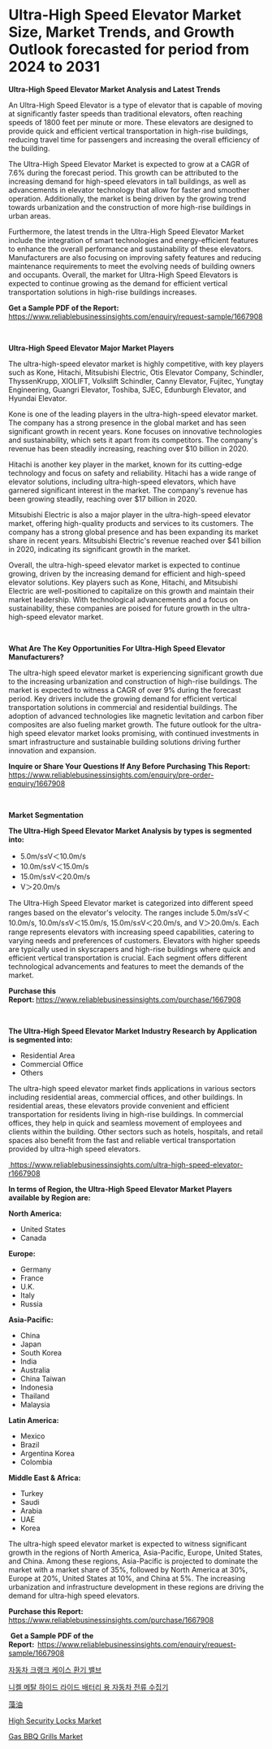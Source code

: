 <p><h1>Ultra-High Speed Elevator Market Size, Market Trends, and Growth Outlook forecasted for period from 2024 to 2031</h1></p><p><strong>Ultra-High Speed Elevator Market Analysis and Latest Trends</strong></p>
<p><p>An Ultra-High Speed Elevator is a type of elevator that is capable of moving at significantly faster speeds than traditional elevators, often reaching speeds of 1800 feet per minute or more. These elevators are designed to provide quick and efficient vertical transportation in high-rise buildings, reducing travel time for passengers and increasing the overall efficiency of the building.</p><p>The Ultra-High Speed Elevator Market is expected to grow at a CAGR of 7.6% during the forecast period. This growth can be attributed to the increasing demand for high-speed elevators in tall buildings, as well as advancements in elevator technology that allow for faster and smoother operation. Additionally, the market is being driven by the growing trend towards urbanization and the construction of more high-rise buildings in urban areas.</p><p>Furthermore, the latest trends in the Ultra-High Speed Elevator Market include the integration of smart technologies and energy-efficient features to enhance the overall performance and sustainability of these elevators. Manufacturers are also focusing on improving safety features and reducing maintenance requirements to meet the evolving needs of building owners and occupants. Overall, the market for Ultra-High Speed Elevators is expected to continue growing as the demand for efficient vertical transportation solutions in high-rise buildings increases.</p></p>
<p><strong>Get a Sample PDF of the Report:&nbsp;</strong> <a href="https://www.reliablebusinessinsights.com/enquiry/request-sample/1667908">https://www.reliablebusinessinsights.com/enquiry/request-sample/1667908</a></p>
<p>&nbsp;</p>
<p><strong>Ultra-High Speed Elevator Major Market Players</strong></p>
<p><p>The ultra-high-speed elevator market is highly competitive, with key players such as Kone, Hitachi, Mitsubishi Electric, Otis Elevator Company, Schindler, ThyssenKrupp, XIOLIFT, Volkslift Schindler, Canny Elevator, Fujitec, Yungtay Engineering, Guangri Elevator, Toshiba, SJEC, Edunburgh Elevator, and Hyundai Elevator.</p><p>Kone is one of the leading players in the ultra-high-speed elevator market. The company has a strong presence in the global market and has seen significant growth in recent years. Kone focuses on innovative technologies and sustainability, which sets it apart from its competitors. The company's revenue has been steadily increasing, reaching over $10 billion in 2020.</p><p>Hitachi is another key player in the market, known for its cutting-edge technology and focus on safety and reliability. Hitachi has a wide range of elevator solutions, including ultra-high-speed elevators, which have garnered significant interest in the market. The company's revenue has been growing steadily, reaching over $17 billion in 2020.</p><p>Mitsubishi Electric is also a major player in the ultra-high-speed elevator market, offering high-quality products and services to its customers. The company has a strong global presence and has been expanding its market share in recent years. Mitsubishi Electric's revenue reached over $41 billion in 2020, indicating its significant growth in the market.</p><p>Overall, the ultra-high-speed elevator market is expected to continue growing, driven by the increasing demand for efficient and high-speed elevator solutions. Key players such as Kone, Hitachi, and Mitsubishi Electric are well-positioned to capitalize on this growth and maintain their market leadership. With technological advancements and a focus on sustainability, these companies are poised for future growth in the ultra-high-speed elevator market.</p></p>
<p>&nbsp;</p>
<p><strong>What Are The Key Opportunities For Ultra-High Speed Elevator Manufacturers?</strong></p>
<p><p>The ultra-high speed elevator market is experiencing significant growth due to the increasing urbanization and construction of high-rise buildings. The market is expected to witness a CAGR of over 9% during the forecast period. Key drivers include the growing demand for efficient vertical transportation solutions in commercial and residential buildings. The adoption of advanced technologies like magnetic levitation and carbon fiber composites are also fueling market growth. The future outlook for the ultra-high speed elevator market looks promising, with continued investments in smart infrastructure and sustainable building solutions driving further innovation and expansion.</p></p>
<p><strong>Inquire or Share Your Questions If Any Before Purchasing This Report:</strong> <a href="https://www.reliablebusinessinsights.com/enquiry/pre-order-enquiry/1667908">https://www.reliablebusinessinsights.com/enquiry/pre-order-enquiry/1667908</a></p>
<p>&nbsp;</p>
<p><strong>Market Segmentation</strong></p>
<p><strong>The Ultra-High Speed Elevator Market Analysis by types is segmented into:</strong></p>
<p><ul><li>5.0m/s≤V＜10.0m/s</li><li>10.0m/s≤V＜15.0m/s</li><li>15.0m/s≤V＜20.0m/s</li><li>V＞20.0m/s</li></ul></p>
<p><p>The Ultra-High Speed Elevator market is categorized into different speed ranges based on the elevator's velocity. The ranges include 5.0m/s≤V＜10.0m/s, 10.0m/s≤V＜15.0m/s, 15.0m/s≤V＜20.0m/s, and V＞20.0m/s. Each range represents elevators with increasing speed capabilities, catering to varying needs and preferences of customers. Elevators with higher speeds are typically used in skyscrapers and high-rise buildings where quick and efficient vertical transportation is crucial. Each segment offers different technological advancements and features to meet the demands of the market.</p></p>
<p><strong>Purchase this Report:&nbsp;</strong><a href="https://www.reliablebusinessinsights.com/purchase/1667908">https://www.reliablebusinessinsights.com/purchase/1667908</a></p>
<p>&nbsp;</p>
<p><strong>The Ultra-High Speed Elevator Market Industry Research by Application is segmented into:</strong></p>
<p><ul><li>Residential Area</li><li>Commercial Office</li><li>Others</li></ul></p>
<p><p>The ultra-high speed elevator market finds applications in various sectors including residential areas, commercial offices, and other buildings. In residential areas, these elevators provide convenient and efficient transportation for residents living in high-rise buildings. In commercial offices, they help in quick and seamless movement of employees and clients within the building. Other sectors such as hotels, hospitals, and retail spaces also benefit from the fast and reliable vertical transportation provided by ultra-high speed elevators.</p></p>
<p><a href="https://www.reliablebusinessinsights.com/ultra-high-speed-elevator-r1667908">&nbsp;https://www.reliablebusinessinsights.com/ultra-high-speed-elevator-r1667908</a></p>
<p><strong>In terms of Region, the Ultra-High Speed Elevator Market Players available by Region are:</strong></p>
<p>
    <p> <strong> North America: </strong>
        <ul>
            <li>United States</li>
            <li>Canada</li>
        </ul>
        </p> 
    <p> <strong> Europe: </strong>
        <ul>
            <li>Germany</li>
            <li>France</li>
            <li>U.K.</li>
            <li>Italy</li>
            <li>Russia</li>
        </ul>
        </p> 
    <p> <strong> Asia-Pacific: </strong>
        <ul>
            <li>China</li>
            <li>Japan</li>
            <li>South Korea</li>
            <li>India</li>
            <li>Australia</li>
            <li>China Taiwan</li>
            <li>Indonesia</li>
            <li>Thailand</li>
            <li>Malaysia</li>
        </ul>
        </p> 
    <p> <strong> Latin America: </strong>
        <ul>
            <li>Mexico</li>
            <li>Brazil</li>
            <li>Argentina Korea</li>
            <li>Colombia</li>
        </ul>
        </p> 
    <p> <strong> Middle East & Africa: </strong>
        <ul>
            <li>Turkey</li>
            <li>Saudi</li>
            <li>Arabia</li>
            <li>UAE</li>
            <li>Korea</li>
        </ul>
    </p>
    </p>
<p><p>The ultra-high speed elevator market is expected to witness significant growth in the regions of North America, Asia-Pacific, Europe, United States, and China. Among these regions, Asia-Pacific is projected to dominate the market with a market share of 35%, followed by North America at 30%, Europe at 20%, United States at 10%, and China at 5%. The increasing urbanization and infrastructure development in these regions are driving the demand for ultra-high speed elevators.</p></p>
<p><strong>Purchase this Report: </strong><a href="https://www.reliablebusinessinsights.com/purchase/1667908">https://www.reliablebusinessinsights.com/purchase/1667908</a></p>
<p>&nbsp;<strong>Get a Sample PDF of the Report:&nbsp;&nbsp;</strong><a href="https://www.reliablebusinessinsights.com/enquiry/request-sample/1667908">https://www.reliablebusinessinsights.com/enquiry/request-sample/1667908</a></p>
<p><strong></strong></p>
<p><p><a href="https://github.com/puputanisa684/Market-Research-Report-List-1/blob/main/8440026174768.md">자동차 크랭크 케이스 환기 밸브</a></p><p><a href="https://github.com/bossladyaries0/Market-Research-Report-List-1/blob/main/6009633174769.md">니켈 메탈 하이드 라이드 배터리 용 자동차 전류 수집기</a></p><p><a href="https://github.com/DeonBoer2023/Market-Research-Report-List-1/blob/main/4684731162339.md">藻油</a></p><p><a href="https://github.com/abdillahsp58/Market-Research-Report-List-1/blob/main/high-security-locks-market.md">High Security Locks Market</a></p><p><a href="https://github.com/isharif044/Market-Research-Report-List-1/blob/main/gas-bbq-grills-market.md">Gas BBQ Grills Market</a></p></p>